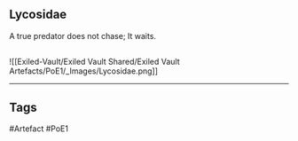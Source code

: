 ## Lycosidae
A true predator does not chase; It waits.
##
![[Exiled-Vault/Exiled Vault Shared/Exiled Vault Artefacts/PoE1/_Images/Lycosidae.png]]

---
## Tags
#Artefact
#PoE1